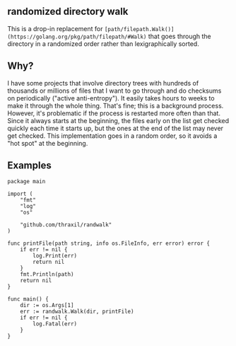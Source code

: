 ## randomized directory walk

This is a drop-in replacement for `[path/filepath.Walk()](https://golang.org/pkg/path/filepath/#Walk)` that goes
through the directory in a randomized order rather than
lexigraphically sorted.

## Why?

I have some projects that involve directory trees with hundreds of
thousands or millions of files that I want to go through and do
checksums on periodically ("active anti-entropy"). It easily takes
hours to weeks to make it through the whole thing. That's fine; this
is a background process. However, it's problematic if the process is
restarted more often than that. Since it always starts at the
beginning, the files early on the list get checked quickly each time
it starts up, but the ones at the end of the list may never get
checked. This implementation goes in a random order, so it avoids a
"hot spot" at the beginning.

## Examples

```
package main

import (
	"fmt"
	"log"
	"os"

	"github.com/thraxil/randwalk"
)

func printFile(path string, info os.FileInfo, err error) error {
	if err != nil {
		log.Print(err)
		return nil
	}
	fmt.Println(path)
	return nil
}

func main() {
	dir := os.Args[1]
	err := randwalk.Walk(dir, printFile)
	if err != nil {
		log.Fatal(err)
	}
}
```

